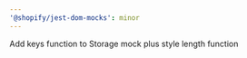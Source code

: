```yaml
---
'@shopify/jest-dom-mocks': minor
---
```


Add keys function to Storage mock plus style length function
